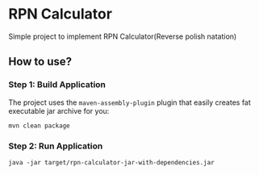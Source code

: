 # RPN Calculator
Simple project to implement RPN Calculator(Reverse polish natation)
 
## How to use?

### Step 1: Build Application
The project uses the `maven-assembly-plugin` plugin that easily creates fat executable jar archive for you:
```Shell
mvn clean package
```
### Step 2: Run Application

```Shell
java -jar target/rpn-calculator-jar-with-dependencies.jar
```
